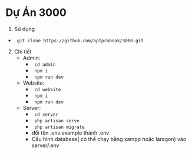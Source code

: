 # Dự Án 3000
1. Sử dụng
  -  `` git clone https://github.com/hptprobook/3000.git``
2. Chi tiết
     * Admin:
       - `` cd admin``
       - `` npm i``
       - `` npm run dev``
     * Website:
       - `` cd website``
       - `` npm i``
       - `` npm run dev``
     * Server:
       - `` cd server``
       - `` php artisan serve``
       - `` php artisan migrate``
       - đổi tên .env.example thành .env
       - Cấu hình database( có thể chạy bằng xampp hoặc laragon) vào server/.env
